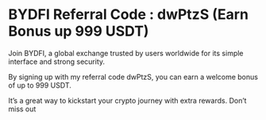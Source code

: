 # BYDFI Referral Code : dwPtzS (Earn Bonus up 999 USDT)
Join BYDFI, a global exchange trusted by users worldwide for its simple interface and strong security.


By signing up with my referral code dwPtzS, you can earn a welcome bonus of up to 999 USDT. 


It’s a great way to kickstart your crypto journey with extra rewards. Don’t miss out
